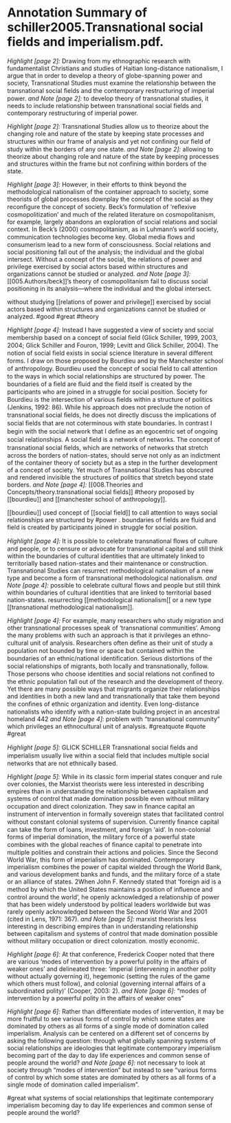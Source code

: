 # Annotation Summary of schiller2005.Transnational social fields and imperialism.pdf.
 *Highlight [page 2]:* Drawing from my ethnographic research with fundamentalist Christians and studies of Haitian long-distance nationalism, I argue that in order to develop a theory of globe-spanning power and society, Transnational Studies must examine the relationship between the transnational social ﬁelds and the contemporary restructuring of imperial power.
 *and Note [page 2]:* to develop theory of transnational studies, it needs to include relationship between transnational social fields and contemporary restructuring of imperial power.

 *Highlight [page 2]:* Transnational Studies allow us to theorize about the changing role and nature of the state by keeping state processes and structures within our frame of analysis and yet not conﬁning our ﬁeld of study within the borders of any one state.
 *and Note [page 2]:* allowing to theorize about changing role and nature of the state by keeping processes and structures within the frame but not confining within borders of the state.

 *Highlight [page 3]:* However, in their efforts to think beyond the methodological nationalism of the container approach to society, some theorists of global processes downplay the concept of the social as they reconﬁgure the concept of society. Beck’s formulation of ‘reﬂexive cosmopolitization’ and much of the related literature on cosmopolitanism, for example, largely abandons an exploration of social relations and social context. In Beck’s (2000) cosmopolitanism, as in Luhmann’s world society, communication technologies become key. Global media ﬂows and consumerism lead to a new form of consciousness. Social relations and social positioning fall out of the analysis; the individual and the global intersect. Without a concept of the social, the relations of power and privilege exercised by social actors based within structures and organizations cannot be studied or analyzed.
 *and Note [page 3]:* [[005.Authors/beck]]’s theory of cosmopolitanism fail to discuss social positioning in its analysis—where the individual and the global intersect. 

without studying [[relations of power and privilege]] exercised by social actors based within structures and organizations cannot be studied or analyzed. #good #great #theory

 *Highlight [page 4]:* Instead I have suggested a view of society and social membership based on a concept of social ﬁeld (Glick Schiller, 1999, 2003, 2004; Glick Schiller and Fouron, 1999; Levitt and Glick Schiller, 2004). The notion of social ﬁeld exists in social science literature in several different forms. I draw on those proposed by Bourdieu and by the Manchester school of anthropology. Bourdieu used the concept of social ﬁeld to call attention to the ways in which social relationships are structured by power. The boundaries of a ﬁeld are ﬂuid and the ﬁeld itself is created by the participants who are joined in a struggle for social position. Society for Bourdieu is the intersection of various ﬁelds within a structure of politics (Jenkins, 1992: 86). While his approach does not preclude the notion of transnational social ﬁelds, he does not directly discuss the implications of social ﬁelds that are not coterminous with state boundaries. In contrast I begin with the social network that I deﬁne as an egocentric set of ongoing social relationships. A social ﬁeld is a network of networks. The concept of transnational social ﬁelds, which are networks of networks that stretch across the borders of nation-states, should serve not only as an indictment of the container theory of society but as a step in the further development of a concept of society. Yet much of Transnational Studies has obscured and rendered invisible the structures of politics that stretch beyond state borders.
 *and Note [page 4]:* [[008.Theories and Concepts/theory.transnational social fields]] #theory proposed by [[bourdieu]] and [[manchester school of anthropology]]. 

[[bourdieu]] used concept of [[social field]] to call attention to ways social relationships are structured by #power . boundaries of fields are fluid and field is created by participants joined in struggle for social position.


 *Highlight [page 4]:* It is possible to celebrate transnational ﬂows of culture and people, or to censure or advocate for transnational capital and still think within the boundaries of cultural identities that are ultimately linked to territorially based nation-states and their maintenance or construction. Transnational Studies can resurrect methodological nationalism of a new type and become a form of transnational methodological nationalism.
 *and Note [page 4]:* possible to celebrate cultural flows and people but still think within boundaries of cultural identities that are linked to territorial based nation-states. resurrecting [[methodological nationalism[[ or a new type [[transnational methodological nationalism]].

 *Highlight [page 4]:* For example, many researchers who study migration and other transnational processes speak of ‘transnational communities’. Among the many problems with such an approach is that it privileges an ethno-cultural unit of analysis. Researchers often deﬁne as their unit of study a population not bounded by time or space but contained within the boundaries of an ethnic/national identiﬁcation. Serious distortions of the social relationships of migrants, both locally and transnationally, follow. Those persons who choose identities and social relations not conﬁned to the ethnic population fall out of the research and the development of theory. Yet there are many possible ways that migrants organize their relationships and identities in both a new land and transnationally that take them beyond the conﬁnes of ethnic organization and identity. Even long-distance nationalists who identify with a nation-state building project in an ancestral homeland 442
 *and Note [page 4]:* problem with “transnational community” which privileges an ethnocultural unit of analysis. #greatquote #quote #great

 *Highlight [page 5]:* GLICK SCHILLER Transnational social ﬁelds and imperialism usually live within a social ﬁeld that includes multiple social networks that are not ethnically based.

 *Highlight [page 5]:* While in its classic form imperial states conquer and rule over colonies, the Marxist theorists were less interested in describing empires than in understanding the relationship between capitalism and systems of control that made domination possible even without military occupation and direct colonization. They saw in ﬁnance capital an instrument of intervention in formally sovereign states that facilitated control without constant colonial systems of supervision. Currently ﬁnance capital can take the form of loans, investment, and foreign ‘aid’. In non-colonial forms of imperial domination, the military force of a powerful state combines with the global reaches of ﬁnance capital to penetrate into multiple polities and constrain their actions and policies. Since the Second World War, this form of imperialism has dominated. Contemporary imperialism combines the power of capital wielded through the World Bank, and various development banks and funds, and the military force of a state or an alliance of states. 2When John F. Kennedy stated that ‘foreign aid is a method by which the United States maintains a position of inﬂuence and control around the world’, he openly acknowledged a relationship of power that has been widely understood by political leaders worldwide but was rarely openly acknowledged between the Second World War and 2001 (cited in Lens, 1971: 367).
 *and Note [page 5]:* marxist theorists less interesting in describing empires than in understanding relationship between capitalism and systems of control that made domination possible without military occupation or direct colonization. mostly economic.

 *Highlight [page 6]:* At that conference, Frederick Cooper noted that there are various ‘modes of intervention by a powerful polity in the affairs of weaker ones’ and delineated three: ‘imperial (intervening in another polity without actually governing it), hegemonic (setting the rules of the game which others must follow), and colonial (governing internal affairs of a subordinated polity)’ (Cooper, 2003: 2).
 *and Note [page 6]:* “modes of intervention by a powerful polity in the affairs of weaker ones”

 *Highlight [page 6]:* Rather than differentiate modes of intervention, it may be more fruitful to see various forms of control by which some states are dominated by others as all forms of a single mode of domination called imperialism. Analysis can be centered on a different set of concerns by asking the following question: through what globally spanning systems of social relationships are ideologies that legitimate contemporary imperialism becoming part of the day to day life experiences and common sense of people around the world?
 *and Note [page 6]:* not necessary to look at society through “modes of intervention” but instead to see “various forms of control by which some states are dominated by others as all forms of a single mode of domination called imperialism”. 

#great what systems of social relationships that legitimate contemporary imperialism becoming day to day life experiences and common sense of people around the world?

